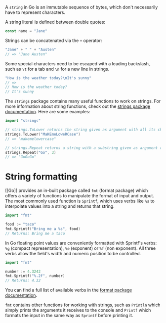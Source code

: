 A `string` in Go is an immutable sequence of bytes, which don't necessarily have to represent characters.

A string literal is defined between double quotes:
```go
const name = "Jane"
```

Strings can be concatenated via the `+` operator:
```go
"Jane" + " " + "Austen"
// => "Jane Austen"
```

Some special characters need to be escaped with a leading backslash, such as `\t` for a tab and `\n` for a new line in strings.
```go
"How is the weather today?\nIt's sunny"  
// =>
// How is the weather today?
// It's sunny
```

The `strings` package contains many useful functions to work on strings. For more information about string functions, check out the [strings package documentation](https://pkg.go.dev/strings). Here are some examples:
```go
import "strings"

// strings.ToLower returns the string given as argument with all its characters lowercased
strings.ToLower("MaKEmeLoweRCase")
// => "makemelowercase"

// strings.Repeat returns a string with a substring given as argument repeated many times
strings.Repeat("Go", 3)
// => "GoGoGo"
```
# String formatting
[[Go]] provides an in-built package called `fmt` (format package) which offers a variety of functions to manipulate the format of input and output. The most commonly used function is `Sprintf`, which uses verbs like `%s` to interpolate values into a string and returns that string.

```go
import "fmt"

food := "taco"
fmt.Sprintf("Bring me a %s", food)
// Returns: Bring me a taco
```

In Go floating point values are conveniently formatted with Sprintf's verbs: `%g` (compact representation), `%e` (exponent) or `%f` (non exponent). All three verbs allow the field's width and numeric position to be controlled.

```go
import "fmt"

number := 4.3242
fmt.Sprintf("%.2f", number)
// Returns: 4.32
```

You can find a full list of available verbs in the [format package documentation](https://pkg.go.dev/fmt).

`fmt` contains other functions for working with strings, such as `Println` which simply prints the arguments it receives to the console and `Printf` which formats the input in the same way as `Sprintf` before printing it.